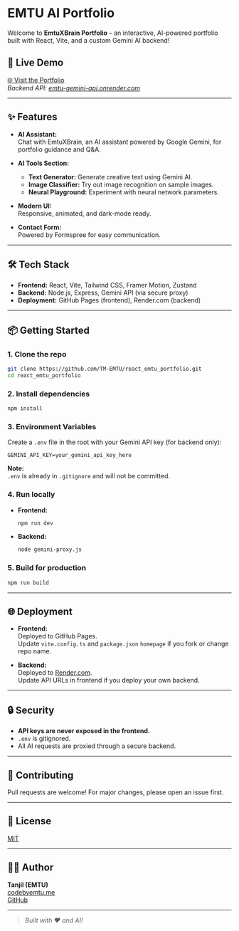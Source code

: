 # EMTU AI Portfolio

Welcome to **EmtuXBrain Portfolio** – an interactive, AI-powered portfolio built with React, Vite, and a custom Gemini AI backend!

## 🚀 Live Demo

[🌐 Visit the Portfolio](http://codebyemtu.me/)  
_Backend API: [emtu-gemini-api.onrender.com](https://emtu-gemini-api.onrender.com/)_

---

## ✨ Features

- **AI Assistant:**  
  Chat with EmtuXBrain, an AI assistant powered by Google Gemini, for portfolio guidance and Q&A.

- **AI Tools Section:**  
  - **Text Generator:** Generate creative text using Gemini AI.
  - **Image Classifier:** Try out image recognition on sample images.
  - **Neural Playground:** Experiment with neural network parameters.

- **Modern UI:**  
  Responsive, animated, and dark-mode ready.

- **Contact Form:**  
  Powered by Formspree for easy communication.

---

## 🛠️ Tech Stack

- **Frontend:** React, Vite, Tailwind CSS, Framer Motion, Zustand
- **Backend:** Node.js, Express, Gemini API (via secure proxy)
- **Deployment:** GitHub Pages (frontend), Render.com (backend)

---

## 📦 Getting Started

### 1. Clone the repo

```sh
git clone https://github.com/TM-EMTU/react_emtu_portfolio.git
cd react_emtu_portfolio
```

### 2. Install dependencies

```sh
npm install
```

### 3. Environment Variables

Create a `.env` file in the root with your Gemini API key (for backend only):

```
GEMINI_API_KEY=your_gemini_api_key_here
```

**Note:**  
`.env` is already in `.gitignore` and will not be committed.

### 4. Run locally

- **Frontend:**  
  ```sh
  npm run dev
  ```
- **Backend:**  
  ```sh
  node gemini-proxy.js
  ```

### 5. Build for production

```sh
npm run build
```

---

## 🌐 Deployment

- **Frontend:**  
  Deployed to GitHub Pages.  
  Update `vite.config.ts` and `package.json` `homepage` if you fork or change repo name.

- **Backend:**  
  Deployed to [Render.com](https://emtu-gemini-api.onrender.com/).  
  Update API URLs in frontend if you deploy your own backend.

---

## 🔒 Security

- **API keys are never exposed in the frontend.**
- `.env` is gitignored.
- All AI requests are proxied through a secure backend.

---

## 🤝 Contributing

Pull requests are welcome! For major changes, please open an issue first.

---

## 📄 License

[MIT](LICENSE)

---

## 🙋‍♂️ Author

**Tanjil (EMTU)**  
[codebyemtu.me](http://codebyemtu.me/)  
[GitHub](https://github.com/TM-EMTU)

---

> _Built with ❤️ and AI!_
